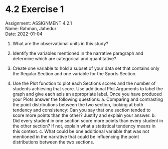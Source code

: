 # 4.2 Exercise 1

Assignment: ASSIGNMENT 4.2.1  
Name: Rahman, Jahedur  
Date: 2022-01-04  

1. What are the observational units in this study?

2. Identify the variables mentioned in the narrative paragraph and determine which are categorical and quantitative?

3. Create one variable to hold a subset of your data set that contains only the Regular Section and one variable for the Sports Section.

4. Use the Plot function to plot each Sections scores and the number of students achieving that score. Use additional Plot Arguments to label the graph and give each axis an appropriate label. Once you have produced your Plots answer the following questions:
  a. Comparing and contrasting the point distributions between the two section, looking at both tendency and consistency: Can you say that one section tended to score more points than the other? Justify and explain your answer.
  b. Did every student in one section score more points than every student in the other section? If not, explain what a statistical tendency means in this context.
  c. What could be one additional variable that was not mentioned in the narrative that could be influencing the point distributions between the two sections.
